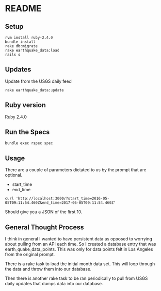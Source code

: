 # README
## Setup
```
rvm install ruby-2.4.0
bundle install
rake db:migrate
rake earthquake_data:load
rails s
```
## Updates
Update from the USGS daily feed
```
rake earthquake_data:update
```

## Ruby version
Ruby 2.4.0


## Run the Specs
```
bundle exec rspec spec
```

## Usage

There are a couple of parameters dictated to us by the prompt that are optional.
- start_time
- end_time

```
curl 'http://localhost:3000/?start_time=2016-05-05T09:11:54.460Z&end_time=2017-05-05T09:11:54.460Z'
```

Should give you a JSON of the first 10.

## General Thought Process

I think in general I wanted to have persistent data as opposed to worrying about pulling from an API each time. So I created a database entry that was earth_quake_data_points.  This was only for data points felt in Los Angeles from the original prompt.  

There is a rake task to load the initial month data set.  This will loop through the data and throw them into our database.

Then there is another rake task to be ran periodically to pull from USGS daily updates that dumps data into our database.
